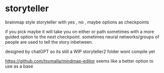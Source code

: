 # storyteller
brainmap style storyteller with yes , no , maybe options as checkpoints

if you pick maybe it will take you on either or path sometimes with a more guided option to the next checkpoint. sometimes neural networks/groups of people are used to tell the story inbetween.

designed by chatGPT so its still a WIP storyteller2 folder wont compile yet

https://github.com/tsymalla/mindmap-editor seems like a better option to use as a base


